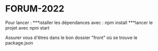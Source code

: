 # FORUM-2022
Pour lancer : 
***istaller les dépendances avec : npm install
***lancer le projet avec npm start

Assurer vous d'êtres dans le bon dossier "front" où se trouve le package.json
